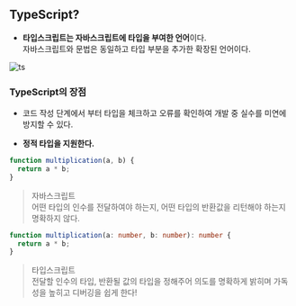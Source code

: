 ## TypeScript?

- **타입스크립트는 자바스크립트에 타입을 부여한 언어**이다.  
  자바스크립트와 문법은 동일하고 타입 부분을 추가한 확장된 언어이다.

![ts](https://velog.velcdn.com/images/taeg92/post/a0e7e32b-49ee-4f17-ad61-a89f481521e3/Typescript.jpg)

### TypeScript의 장점

- 코드 작성 단계에서 부터 타입을 체크하고 오류를 확인하여 개발 중 실수를 미연에 방지할 수 있다.

* **정적 타입을 지원한다.**

```js
function multiplication(a, b) {
  return a * b;
}
```

> 자바스크립트  
> 어떤 타입의 인수를 전달하여야 하는지, 어떤 타입의 반환값을 리턴해야 하는지 명확하지 않다.

```ts
function multiplication(a: number, b: number): number {
  return a * b;
}
```

> 타입스크립트  
> 전달할 인수의 타입, 반환될 값의 타입을 정해주어 의도를 명확하게 밝히며 가독성을 높히고 디버깅을 쉽게 한다!
